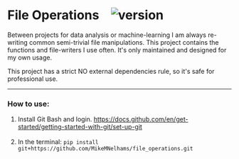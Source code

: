 # File Operations &nbsp; &nbsp;![version](https://img.shields.io/badge/Version-1.1.5-yellow.svg)

Between projects for data analysis or machine-learning I am always re-writing common semi-trivial file manipulations.
This project contains the functions and file-writers I use often. It's only maintained and designed for my own usage.

This project has a strict NO external dependencies rule, so it's safe for professional use.

------

### How to use:

1. Install Git Bash and login. https://docs.github.com/en/get-started/getting-started-with-git/set-up-git
<br><br>
2. In the terminal: ``pip install git+https://github.com/MikeMNelhams/file_operations.git``

